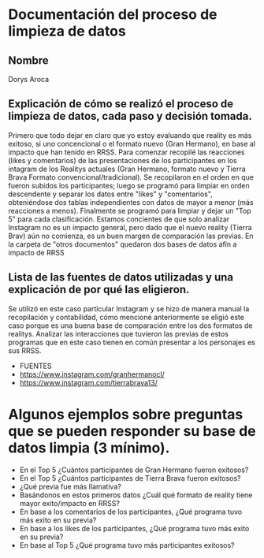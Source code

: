 # Documentación del proceso de limpieza de datos

## Nombre
Dorys Aroca
## Explicación de cómo se realizó el proceso de limpieza de datos, cada paso y decisión tomada.
Primero que todo dejar en claro que yo estoy evaluando que reality es más exitoso, si uno concencional o el formato nuevo (Gran Hermano), en base al impacto que han tenido en RRSS. Para comenzar recopilé las reacciones (likes y comentarios) de las presentaciones de los participantes en los intagram de los Realitys actuales (Gran Hermano, formato nuevo y Tierra Brava Formato convencional/tradicional). Se recopilaron en el orden en que fueron subidos los participantes; luego se programó para limpiar en orden descendente y separar los datos entre "likes" y "comentarios", obteniéndose dos tablas independientes con datos de mayor a menor (más reacciones a menos). Finalmente se programó para limpiar y dejar un "Top 5" para cada clasificación.
Estamos concientes de que solo analizar Instagram no es un impacto general, pero dado que el nuevo reality (Tierra Brav) aún no comienza, es un buen margen de comparación las previas. En la carpeta de "otros documentos" quedaron dos bases de datos afín a impacto de RRSS
## Lista de las fuentes de datos utilizadas y una explicación de por qué las eligieron.
Se utilizó en este caso particular Instagram y se hizo de manera manual la recopilación y contabilidad, cómo mencioné anteriormente se eligió este caso porque es una buena base de comparación entre los dos formatos de realitys. Analizar las interacciones que tuvieron las previas de estos programas que en este caso tienen en común presentar a los personajes es sus RRSS.
* FUENTES
* https://www.instagram.com/granhermanocl/
* https://www.instagram.com/tierrabrava13/ 
# Algunos ejemplos sobre preguntas que se pueden responder su base de datos limpia (3 mínimo).
* En el Top 5 ¿Cuántos participantes de Gran Hermano fueron exitosos?
* En el Top 5 ¿Cuántos participantes de Tierra Brava fueron exitosos?
* ¿Qué previa fue más llamativa?
* Basándonos en estos primeros datos ¿Cuál qué formato de reality tiene mayor exito/impacto en RRSS?
* En base a los comentarios de los participantes, ¿Qué programa tuvo más exito en su previa?
* En base a los likes de los participantes, ¿Qué programa tuvo más exito en su previa?
* En base al Top 5 ¿Qué programa tuvo más participantes exitosos?